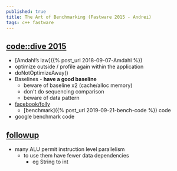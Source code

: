 ```yaml
---
published: true
title: The Art of Benchmarking (Fastware 2015 - Andrei)
tags: c++ fastware
---
```

## [code::dive 2015](https://www.youtube.com/watch?v=vrfYLlR8X8k)
- [Amdahl’s law]({% post_url 2018-09-07-Amdahl %})
- optimize outside / profile again within the application
- doNotOptimizeAway()
- Baselines - **have a good baseline**
	- beware of baseline x2 (cache/alloc memory)
    - don't do sequencing comparison
    - beware of data pattern
- [facebook/folly](https://github.com/facebook/folly) 
	- [benchmark]({% post_url 2019-09-21-bench-code %}) code
- google benchmark code

## [followup](https://www.youtube.com/watch?v=9tvbz8CSI8M)
- many ALU permit instruction level parallelism
    - to use them have fewer data dependencies
		- eg String to int
